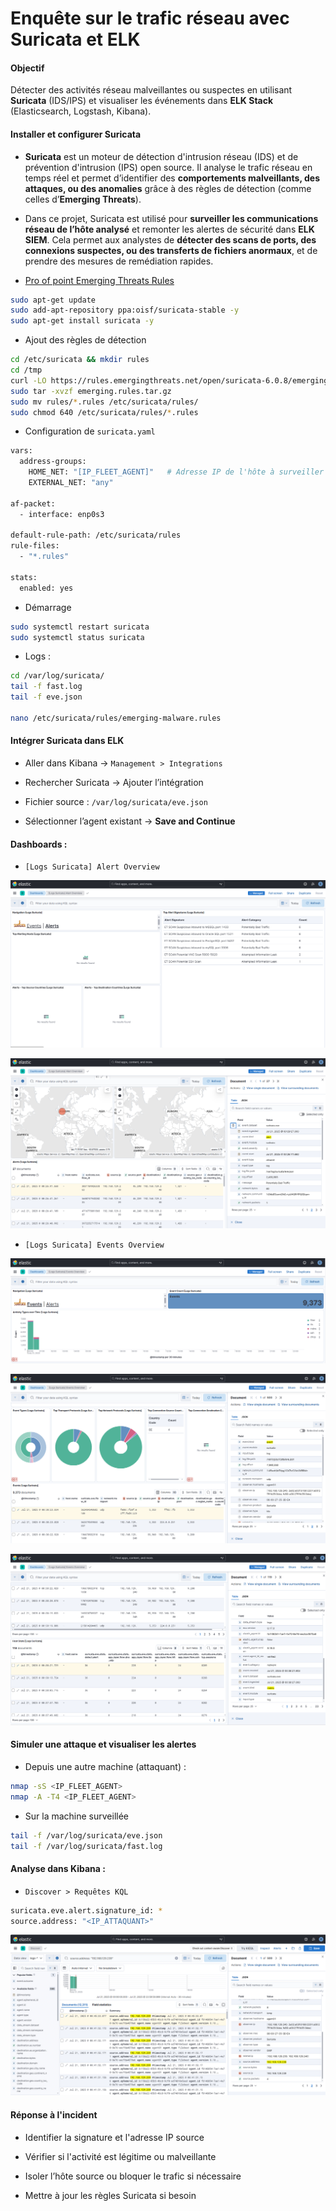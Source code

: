 # Enquête sur le trafic réseau avec Suricata et ELK

#### Objectif

Détecter des activités réseau malveillantes ou suspectes en utilisant **Suricata** (IDS/IPS) et visualiser les événements dans **ELK Stack** (Elasticsearch, Logstash, Kibana).

#### Installer et configurer Suricata

- **Suricata** est un moteur de détection d'intrusion réseau (IDS) et de prévention d'intrusion (IPS) open source. Il analyse le trafic réseau en temps réel et permet d’identifier des **comportements malveillants, des attaques, ou des anomalies** grâce à des règles de détection (comme celles d’**Emerging Threats**).

- Dans ce projet, Suricata est utilisé pour **surveiller les communications réseau de l’hôte analysé** et remonter les alertes de sécurité dans **ELK SIEM**. Cela permet aux analystes de **détecter des scans de ports, des connexions suspectes, ou des transferts de fichiers anormaux**, et de prendre des mesures de remédiation rapides.

- [Pro of point Emerging Threats Rules](https://rules.emergingthreats.net/)

```sh
sudo apt-get update
sudo add-apt-repository ppa:oisf/suricata-stable -y
sudo apt-get install suricata -y
```

- Ajout des règles de détection

```sh
cd /etc/suricata && mkdir rules
cd /tmp
curl -LO https://rules.emergingthreats.net/open/suricata-6.0.8/emerging.rules.tar.gz
sudo tar -xvzf emerging.rules.tar.gz
sudo mv rules/*.rules /etc/suricata/rules/
sudo chmod 640 /etc/suricata/rules/*.rules
```

- Configuration de `suricata.yaml`

```sh
vars:
  address-groups:
    HOME_NET: "[IP_FLEET_AGENT]"   # Adresse IP de l'hôte à surveiller
    EXTERNAL_NET: "any"

af-packet:
  - interface: enp0s3

default-rule-path: /etc/suricata/rules
rule-files:
  - "*.rules"

stats:
  enabled: yes
```

- Démarrage

```sh
sudo systemctl restart suricata
sudo systemctl status suricata
```

- Logs :

```sh
cd /var/log/suricata/
tail -f fast.log
tail -f eve.json

nano /etc/suricata/rules/emerging-malware.rules
```

#### Intégrer Suricata dans ELK

- Aller dans Kibana → `Management > Integrations`

- Rechercher Suricata → Ajouter l’intégration

- Fichier source : `/var/log/suricata/eve.json`

- Sélectionner l’agent existant → **Save and Continue**

#### Dashboards :

- `[Logs Suricata] Alert Overview`

![ELK](/Elastic_Stack_Ubuntu/assets/12.png)

![ELK](/Elastic_Stack_Ubuntu/assets/13.png)

- `[Logs Suricata] Events Overview`

![ELK](/Elastic_Stack_Ubuntu/assets/14.png)

![ELK](/Elastic_Stack_Ubuntu/assets/15.png)

![ELK](/Elastic_Stack_Ubuntu/assets/16.png)

#### Simuler une attaque et visualiser les alertes

- Depuis une autre machine (attaquant) :

```sh
nmap -sS <IP_FLEET_AGENT>
nmap -A -T4 <IP_FLEET_AGENT>
```

- Sur la machine surveillée

```sh
tail -f /var/log/suricata/eve.json
tail -f /var/log/suricata/fast.log
```

#### Analyse dans Kibana :

- `Discover > Requêtes KQL`

```sh
suricata.eve.alert.signature_id: *
source.address: "<IP_ATTAQUANT>"
```

![ELK](/Elastic_Stack_Ubuntu/assets/17.png)

#### Réponse à l'incident

- Identifier la signature et l'adresse IP source

- Vérifier si l'activité est légitime ou malveillante

- Isoler l’hôte source ou bloquer le trafic si nécessaire

- Mettre à jour les règles Suricata si besoin
